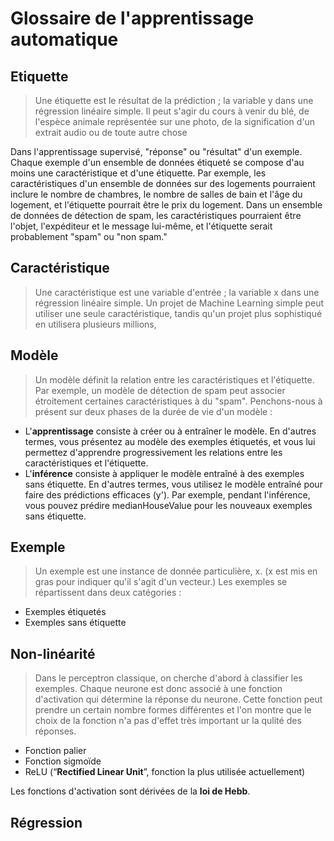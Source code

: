 # Glossaire de l'apprentissage automatique

## Etiquette
> Une étiquette est le résultat de la prédiction ; la variable y dans une régression linéaire simple. Il peut s'agir du cours à venir du blé, de l'espèce animale représentée sur une photo, de la signification d'un extrait audio ou de toute autre chose

Dans l'apprentissage supervisé, "réponse" ou "résultat" d'un exemple. Chaque exemple d'un ensemble de données étiqueté se compose d'au moins une caractéristique et d'une étiquette. Par exemple, les caractéristiques d'un ensemble de données sur des logements pourraient inclure le nombre de chambres, le nombre de salles de bain et l'âge du logement, et l'étiquette pourrait être le prix du logement. Dans un ensemble de données de détection de spam, les caractéristiques pourraient être l'objet, l'expéditeur et le message lui-même, et l'étiquette serait probablement "spam" ou "non spam."

## Caractéristique
> Une caractéristique est une variable d'entrée ; la variable x dans une régression linéaire simple. Un projet de Machine Learning simple peut utiliser une seule caractéristique, tandis qu'un projet plus sophistiqué en utilisera plusieurs millions,

## Modèle
> Un modèle définit la relation entre les caractéristiques et l'étiquette. Par exemple, un modèle de détection de spam peut associer étroitement certaines caractéristiques à du "spam". Penchons-nous à présent sur deux phases de la durée de vie d'un modèle :

* L'**apprentissage** consiste à créer ou à entraîner le modèle. En d'autres termes, vous présentez au modèle des exemples étiquetés, et vous lui permettez d'apprendre progressivement les relations entre les caractéristiques et l'étiquette.
* L'**inférence** consiste à appliquer le modèle entraîné à des exemples sans étiquette. En d'autres termes, vous utilisez le modèle entraîné pour faire des prédictions efficaces (y'). Par exemple, pendant l'inférence, vous pouvez prédire medianHouseValue pour les nouveaux exemples sans étiquette.

## Exemple
> Un exemple est une instance de donnée particulière, x. (x est mis en gras pour indiquer qu'il s'agit d'un vecteur.) Les exemples se répartissent dans deux catégories :

* Exemples étiquetés
* Exemples sans étiquette

## Non-linéarité

> Dans le perceptron classique, on cherche d'abord à classifier les exemples. Chaque neurone est donc associé à une fonction d'activation qui détermine la réponse du neurone. Cette fonction peut prendre un certain nombre formes différentes et l'on montre que le choix de la fonction n'a pas d'effet très important ur la qulité des réponses.

* Fonction palier
* Fonction sigmoïde
* ReLU (“**Rectified Linear Unit**”, fonction la plus utilisée actuellement)

Les fonctions d'activation sont dérivées de la **loi de Hebb**.

## Régression
>
